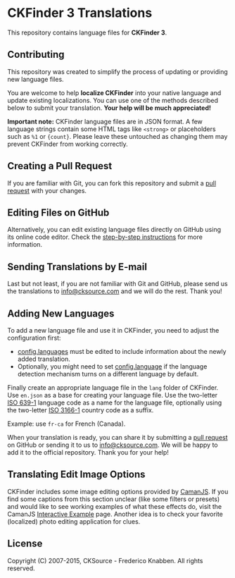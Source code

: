 # CKFinder 3 Translations

This repository contains language files for **CKFinder 3**.

## Contributing

This repository was created to simplify the process of updating or providing new language files.

You are welcome to help **localize CKFinder** into your native language and update existing localizations. You can use one of the methods described below to submit your translation. **Your help will be much appreciated!**

**Important note:** CKFinder language files are in JSON format. A few language strings contain some HTML tags like `<strong>` or placeholders such as `%1` or `{count}`. Please leave these untouched as changing them may prevent CKFinder from working correctly.

## Creating a Pull Request

If you are familiar with Git, you can fork this repository and submit a [pull request](https://github.com/ckfinder/ckfinder-translations/pulls) with your changes.

## Editing Files on GitHub

Alternatively, you can edit existing language files directly on GitHub using its online code editor. Check the [step-by-step instructions](http://docs.cksource.com/ckfinder3/#!/guide/dev_translations-section-editing-files-on-github) for more information.

## Sending Translations by E-mail

Last but not least, if you are not familiar with Git and GitHub, please send us the translations to [info@cksource.com](info@cksource.com) and we will do the rest. Thank you!

## Adding New Languages

To add a new language file and use it in CKFinder, you need to adjust the configuration first:
  
  * [config.languages](http://docs.cksource.com/ckfinder3/#!/api/CKFinder.Config-cfg-languages) must be edited
    to include information about the newly added translation.
  * Optionally, you might need to set [config.language](http://docs.cksource.com/ckfinder3/#!/api/CKFinder.Config-cfg-language) 
    if the language detection mechanism turns on a different language by default.

Finally create an appropriate language file in the `lang` folder of CKFinder. Use `en.json` as a base for creating 
your language file. Use the two-letter [ISO 639-1](http://en.wikipedia.org/wiki/List_of_ISO_639-1_codes) language code 
as a name for the language file, optionally using the two-letter [ISO 3166-1](http://en.wikipedia.org/wiki/ISO_3166-1_alpha-2) 
country code as a suffix.

Example: use `fr-ca` for French (Canada).

When your translation is ready, you can share it by submitting a [pull request](https://github.com/ckfinder/ckfinder-translations/pulls) on GitHub or sending it to us to [info@cksource.com](info@cksource.com). We will be happy to add it to the official repository. Thank you for your help!

## Translating Edit Image Options

CKFinder includes some image editing options provided by [CamanJS](http://camanjs.com/). If you find some captions from this section unclear (like some filters or presets) and would like to see working examples of what these effects do, visit the CamanJS [Interactive Example](http://camanjs.com/examples/) page. Another idea is to check your favorite (localized) photo editing application for clues.

## License

Copyright (C) 2007-2015, CKSource - Frederico Knabben. All rights reserved.
